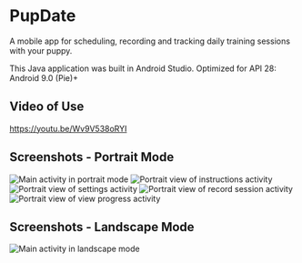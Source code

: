 # PupDate 
A mobile app for scheduling, recording and tracking daily training sessions with your puppy.

This Java application was built in Android Studio.
Optimized for API 28: Android 9.0 (Pie)+

## Video of Use
https://youtu.be/Wv9V538oRYI

## Screenshots - Portrait Mode  
![Main activity in portrait mode](screenshots/portrait_screen1.png "Portrait - Main View")
![Portrait view of instructions activity](screenshots/portrait_screen2.png "Portrait - Instructions")
![Portrait view of settings activity](screenshots/portrait_screen3.png "Portrait - Settings")
![Portrait view of record session activity](screenshots/portrait_screen3.png "Portrait - Record Session")
![Portrait view of view progress activity](screenshots/portrait_screen3.png "Portrait - View progress")

## Screenshots - Landscape Mode  
![Main activity in landscape mode](screenshots/landscape_screen1.png "Landscape - Main View")  


